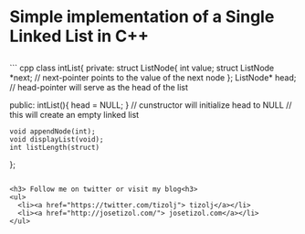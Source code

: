 # Simple implementation of a Single Linked List in C++

<h2> </h2>
``` cpp
class intList{
  private:
    struct ListNode{
      int value;
      struct ListNode *next; // next-pointer points to the value of the next node
    };
    ListNode* head; // head-pointer will serve as the head of the list

  public:
    intList(){ head = NULL; } // cunstructor will initialize head to NULL
                               // this will create an empty linked list

    void appendNode(int);
    void displayList(void);
    int listLength(struct)

};

```

<h3> Follow me on twitter or visit my blog<h3>
<ul>
  <li><a href="https://twitter.com/tizolj"> tizolj</a></li>
  <li><a href="http://josetizol.com/"> josetizol.com</a></li>
</ul>

